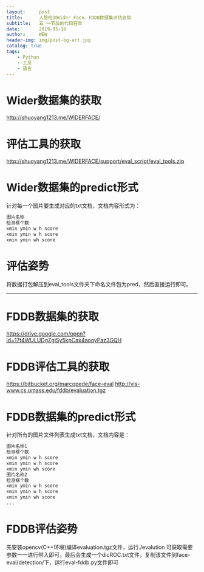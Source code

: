 ```yaml
---
layout:     post
title:      人脸检测Wider Face、FDDB数据集评估姿势
subtitle:   五 一节后的代码狂欢
date:       2019-05-16
author:     WEW
header-img: img/post-bg-art.jpg
catalog: true
tags:
    - Python
    - 工具
    - 语言
---
```


# Wider数据集的获取
http://shuoyang1213.me/WIDERFACE/
# 评估工具的获取
http://shuoyang1213.me/WIDERFACE/support/eval_script/eval_tools.zip
# Wider数据集的predict形式
针对每一个图片要生成对应的txt文档，文档内容形式为：
```txt
图片名称
检测框个数
xmin ymin w h score
xmin ymin w h score
xmin ymin wh score
```
# 评估姿势
将数据打包解压到eval_tools文件夹下命名文件包为pred，然后直接运行即可。



* * *
# FDDB数据集的获取
https://drive.google.com/open?id=17t4WULUDgZgiSy5kpCax4aooyPaz3GQH
# FDDB评估工具的获取
https://bitbucket.org/marcopede/face-eval
http://vis-www.cs.umass.edu/fddb/evaluation.tgz
# FDDB数据集的predict形式
针对所有的图片文件列表生成txt文档，文档内容是：
```txt
图片名称1
检测框个数
xmin ymin w h score
xmin ymin w h score
xmin ymin wh score
图片名称2
检测框个数
xmin ymin w h score
xmin ymin w h score
xmin ymin wh score
...
```
# FDDB评估姿势
先安装opencv(C++环境)编译evaluation.tgz文件，运行./evalution 可获取需要参数一一进行带入即可，最后会生成一个dicROC.txt文件，复制该文件到face-eval/detection/下，运行eval-fddb.py文件即可


